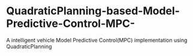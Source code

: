 # QuadraticPlanning-based-Model-Predictive-Control-MPC-
A intelligent vehicle Model Predictive Control(MPC) implementation using QuadraticPlanning
